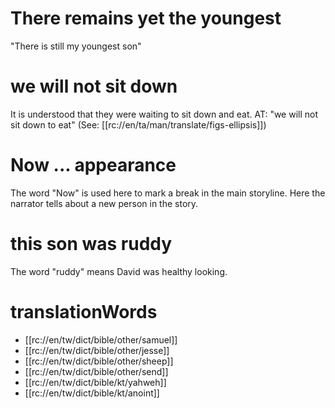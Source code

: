 # There remains yet the youngest

"There is still my youngest son"

# we will not sit down

It is understood that they were waiting to sit down and eat. AT: "we will not sit down to eat" (See: [[rc://en/ta/man/translate/figs-ellipsis]])

# Now ... appearance

The word "Now" is used here to mark a break in the main storyline. Here the narrator tells about a new person in the story.

# this son was ruddy

The word "ruddy" means David was healthy looking.

# translationWords

* [[rc://en/tw/dict/bible/other/samuel]]
* [[rc://en/tw/dict/bible/other/jesse]]
* [[rc://en/tw/dict/bible/other/sheep]]
* [[rc://en/tw/dict/bible/other/send]]
* [[rc://en/tw/dict/bible/kt/yahweh]]
* [[rc://en/tw/dict/bible/kt/anoint]]